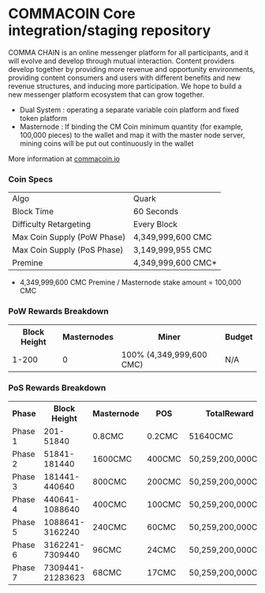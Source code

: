 COMMACOIN Core integration/staging repository
=====================================

COMMA CHAIN is an online messenger platform for all participants, and it will evolve and develop through mutual interaction. Content providers develop together by providing more revenue and opportunity environments, providing content consumers and users with different benefits and new revenue structures, and inducing more participation. We hope to build a new messenger platform ecosystem that can grow together.
- Dual System : operating a separate variable coin platform and fixed token platform
- Masternode : If binding the CM Coin minimum quantity (for example, 100,000 pieces) to the wallet and map it with the master node server, mining coins will be put out continuously in the wallet

More information at [commacoin.io](https://commacoin.io) 

### Coin Specs
<table>
<tr><td>Algo</td><td>Quark</td></tr>
<tr><td>Block Time</td><td>60 Seconds</td></tr>
<tr><td>Difficulty Retargeting</td><td>Every Block</td></tr>
<tr><td>Max Coin Supply (PoW Phase)</td><td>4,349,999,600 CMC</td></tr>
<tr><td>Max Coin Supply (PoS Phase)</td><td>3,149,999,955 CMC</td></tr>
<tr><td>Premine</td><td>4,349,999,600 CMC*</td></tr>
</table>

* 4,349,999,600 CMC Premine / Masternode stake amount = 100,000 CMC

### PoW Rewards Breakdown

<table>
<th>Block Height</th><th>Masternodes</th><th>Miner</th><th>Budget</th>
<tr><td>1-200</td><td>0</td><td>100% (4,349,999,600 CMC)</td><td>N/A</td></tr>
</table>

### PoS Rewards Breakdown

<table>
<th>Phase</th><th>Block Height</th><th>Masternode</th><th>POS</th><th>TotalReward</th>
<tr><td>Phase 1</td><td>201-51840</td><td>0.8CMC</td><td>0.2CMC</td><td>51640CMC</td></tr>
<tr><td>Phase 2</td><td>51841-181440</td><td>1600CMC</td><td>400CMC</td><td>50,259,200,000CMC</td></tr>
<tr><td>Phase 3</td><td>181441-440640</td><td>800CMC</td><td>200CMC</td><td>50,259,200,000CMC</td></tr>
<tr><td>Phase 4</td><td>440641-1088640</td><td>400CMC</td><td>100CMC</td><td>50,259,200,000CMC</td></tr>
<tr><td>Phase 5</td><td>1088641-3162240</td><td>240CMC</td><td>60CMC</td><td>50,259,200,000CMC</td></tr>
<tr><td>Phase 6</td><td>3162241-7309440</td><td>96CMC</td><td>24CMC</td><td>50,259,200,000CMC</td></tr>
<tr><td>Phase 7</td><td>7309441-21283623</td><td>68CMC</td><td>17CMC</td><td>50,259,200,000CMC</td></tr>
</table>

